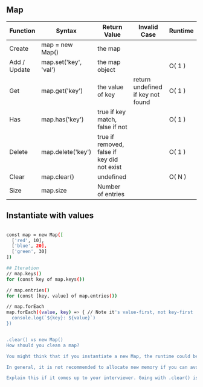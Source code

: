 ## Map

 **Function** | **Syntax** | **Return Value** | **Invalid Case** | **Runtime**
---------- |---------- |-----------|----------- | ----------- |
Create |	map = new Map() |	the map		
Add / Update|	map.set('key', 'val')|	the map object |	|	O( 1 )
Get|	map.get('key') |	the value of key|	return undefined if key not found	|O( 1 )
Has|	map.has('key')|	true if key match, false if not|	|	O( 1 )
Delete|	map.delete('key') |	true if removed, false if key did not exist	| |	O( 1 )
Clear|	map.clear()	|undefined|	|	O( N )
Size|	map.size|	Number of entries	

## Instantiate with values
```bash

const map = new Map([
  ['red', 10],
  ['blue', 20],
  ['green', 30]
])

## Iteration
// map.keys()
for (const key of map.keys())

// map.entries()
for (const [key, value] of map.entries())

// map.forEach
map.forEach((value, key) => { // Note it's value-first, not key-first
  console.log(`${key}: ${value}`)
})


.clear() vs new Map()
How should you clean a map?

You might think that if you instantiate a new Map, the runtime could be faster. That might be true, but keep in mind that the previous map will have to be garbage collected. This means that the O( N ) work to clear the map is being done regardless, just in the garbage collector thread. You are basically giving up responsibility of clearing up the memory and leaving it to the garbage collector.

In general, it is not recommended to allocate new memory if you can avoid it.

Explain this if it comes up to your interviewer. Going with .clear() is a pretty safe choice.

